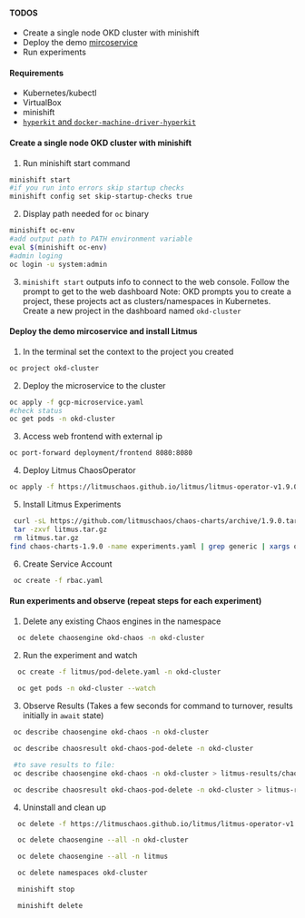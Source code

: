 #### TODOS
 - Create a single node OKD cluster with minishift
 - Deploy the demo [mircoservice](https://github.com/GoogleCloudPlatform/microservices-demo)
 - Run experiments

#### Requirements
- Kubernetes/kubectl 
- VirtualBox 
- minishift
- [`hyperkit` and `docker-machine-driver-hyperkit`](https://docs.okd.io/3.11/minishift/getting-started/setting-up-virtualization-environment.html)

#### Create a single node OKD cluster with minishift

1. Run minishift start command 
```BASH
minishift start
#if you run into errors skip startup checks
minishift config set skip-startup-checks true
```  

2. Display path needed for  `oc` binary
```BASH
minishift oc-env
#add output path to PATH environment variable
eval $(minishift oc-env)
#admin loging 
oc login -u system:admin
```
3. `minishift start` outputs info to connect to the web console. Follow the prompt to get to the web dashboard
Note: OKD prompts you to create a project, these projects act as clusters/namespaces in Kubernetes. Create a new project in the dashboard named `okd-cluster` 



#### Deploy the demo mircoservice and install Litmus

1. In the terminal set the context to the project you created
```BASH
oc project okd-cluster
```
2. Deploy the microservice to the cluster 
```BASH
oc apply -f gcp-microservice.yaml
#check status
oc get pods -n okd-cluster
```
3. Access web frontend with external ip
```BASH
oc port-forward deployment/frontend 8080:8080
```

4. Deploy Litmus ChaosOperator
```BASH
oc apply -f https://litmuschaos.github.io/litmus/litmus-operator-v1.9.0.yaml
```
5. Install Litmus Experiments
```BASH
 curl -sL https://github.com/litmuschaos/chaos-charts/archive/1.9.0.tar.gz -o litmus.tar.gz
 tar -zxvf litmus.tar.gz
 rm litmus.tar.gz
find chaos-charts-1.9.0 -name experiments.yaml | grep generic | xargs oc apply -n okd-cluster -f
```
6. Create Service Account
```BASH
 oc create -f rbac.yaml
```

#### Run experiments and observe (repeat steps for each experiment)

1. Delete any existing Chaos engines in the namespace
```BASH
  oc delete chaosengine okd-chaos -n okd-cluster
```

2. Run the experiment and watch
```BASH
  oc create -f litmus/pod-delete.yaml -n okd-cluster
    
  oc get pods -n okd-cluster --watch
```
3. Observe Results (Takes a few seconds for command to turnover, results initially in `await` state)
```BASH
 oc describe chaosengine okd-chaos -n okd-cluster

 oc describe chaosresult okd-chaos-pod-delete -n okd-cluster

 #to save results to file: 
 oc describe chaosengine okd-chaos -n okd-cluster > litmus-results/chaosengine-pod-delete.txt

 oc describe chaosresult okd-chaos-pod-delete -n okd-cluster > litmus-results/chaosresult-pod-delete.txt
```

4. Uninstall and clean up
```BASH
  oc delete -f https://litmuschaos.github.io/litmus/litmus-operator-v1.9.0.yaml

  oc delete chaosengine --all -n okd-cluster

  oc delete chaosengine --all -n litmus

  oc delete namespaces okd-cluster

  minishift stop

  minishift delete 
```

